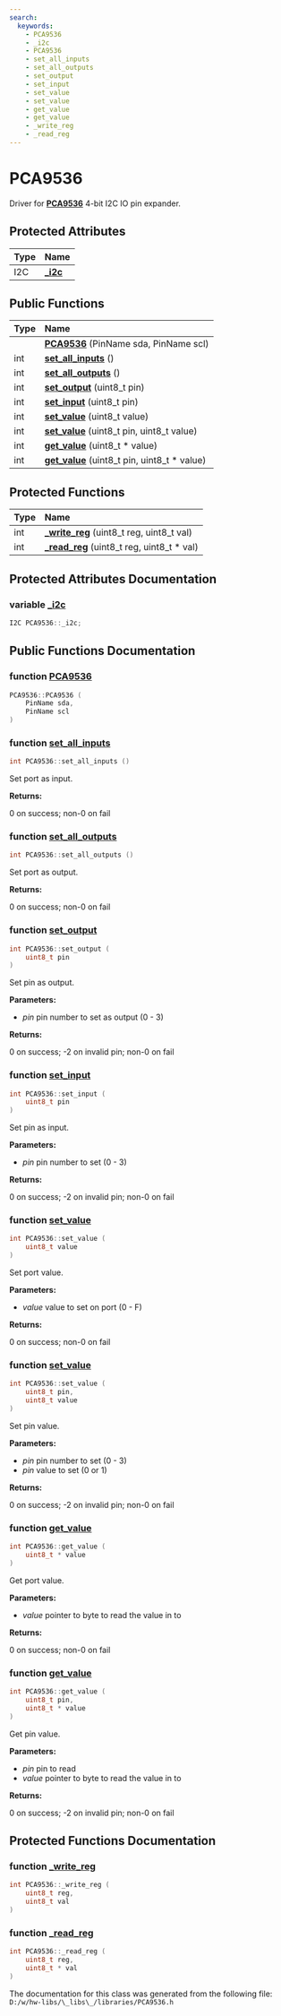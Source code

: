 ```yaml
---
search:
  keywords:
    - PCA9536
    - _i2c
    - PCA9536
    - set_all_inputs
    - set_all_outputs
    - set_output
    - set_input
    - set_value
    - set_value
    - get_value
    - get_value
    - _write_reg
    - _read_reg
---
```


# PCA9536

Driver for [**PCA9536**](pca9536.md) 4-bit I2C IO pin expander.

## Protected Attributes

| Type | Name |
| :--- | :--- |
| I2C | [**\_i2c**](pca9536.md#1a8f15259f253fcbfec51bda4def6c3f0f) |

## Public Functions

| Type | Name |
| :--- | :--- |
|  | [**PCA9536**](pca9536.md#1aa8c74423e4be02da4104b62580942606) \(PinName sda, PinName scl\) |
| int | [**set\_all\_inputs**](pca9536.md#1ae4475825e0d9839b334dfaf75e768621) \(\) |
| int | [**set\_all\_outputs**](pca9536.md#1a00dc013e3d0c72c55826dac1676f0221) \(\) |
| int | [**set\_output**](pca9536.md#1af2b18413045efa0f9a054f4a1824edc7) \(uint8\_t pin\) |
| int | [**set\_input**](pca9536.md#1aba6d6a1271cb21edff50ed62166ae34c) \(uint8\_t pin\) |
| int | [**set\_value**](pca9536.md#1a3caea8b6b6c0c81d42923a2b40dee955) \(uint8\_t value\) |
| int | [**set\_value**](pca9536.md#1af0772df4404dd3b9c508858586d3a4b6) \(uint8\_t pin, uint8\_t value\) |
| int | [**get\_value**](pca9536.md#1ac4ef8af3a5a3c20212aa11675e8d643c) \(uint8\_t \* value\) |
| int | [**get\_value**](pca9536.md#1ad8fa62739b1ba48fe53342a3d1967b07) \(uint8\_t pin, uint8\_t \* value\) |

## Protected Functions

| Type | Name |
| :--- | :--- |
| int | [**\_write\_reg**](pca9536.md#1af3267c61f469ab6dbc0acc7e72acab14) \(uint8\_t reg, uint8\_t val\) |
| int | [**\_read\_reg**](pca9536.md#1ac1c8abbb4c229db68dbd9a2d9797e2d9) \(uint8\_t reg, uint8\_t \* val\) |

## Protected Attributes Documentation

### variable [\_i2c](pca9536.md#1a8f15259f253fcbfec51bda4def6c3f0f)

```cpp
I2C PCA9536::_i2c;
```

## Public Functions Documentation

### function [PCA9536](pca9536.md#1aa8c74423e4be02da4104b62580942606)

```cpp
PCA9536::PCA9536 (
    PinName sda,
    PinName scl
)
```

### function [set\_all\_inputs](pca9536.md#1ae4475825e0d9839b334dfaf75e768621)

```cpp
int PCA9536::set_all_inputs ()
```

Set port as input.

**Returns:**

0 on success; non-0 on fail

### function [set\_all\_outputs](pca9536.md#1a00dc013e3d0c72c55826dac1676f0221)

```cpp
int PCA9536::set_all_outputs ()
```

Set port as output.

**Returns:**

0 on success; non-0 on fail

### function [set\_output](pca9536.md#1af2b18413045efa0f9a054f4a1824edc7)

```cpp
int PCA9536::set_output (
    uint8_t pin
)
```

Set pin as output.

**Parameters:**

* _pin_ pin number to set as output \(0 - 3\)

**Returns:**

0 on success; -2 on invalid pin; non-0 on fail

### function [set\_input](pca9536.md#1aba6d6a1271cb21edff50ed62166ae34c)

```cpp
int PCA9536::set_input (
    uint8_t pin
)
```

Set pin as input.

**Parameters:**

* _pin_ pin number to set \(0 - 3\)

**Returns:**

0 on success; -2 on invalid pin; non-0 on fail

### function [set\_value](pca9536.md#1a3caea8b6b6c0c81d42923a2b40dee955)

```cpp
int PCA9536::set_value (
    uint8_t value
)
```

Set port value.

**Parameters:**

* _value_ value to set on port \(0 - F\)

**Returns:**

0 on success; non-0 on fail

### function [set\_value](pca9536.md#1af0772df4404dd3b9c508858586d3a4b6)

```cpp
int PCA9536::set_value (
    uint8_t pin,
    uint8_t value
)
```

Set pin value.

**Parameters:**

* _pin_ pin number to set \(0 - 3\) 
* _pin_ value to set \(0 or 1\)

**Returns:**

0 on success; -2 on invalid pin; non-0 on fail

### function [get\_value](pca9536.md#1ac4ef8af3a5a3c20212aa11675e8d643c)

```cpp
int PCA9536::get_value (
    uint8_t * value
)
```

Get port value.

**Parameters:**

* _value_ pointer to byte to read the value in to

**Returns:**

0 on success; non-0 on fail

### function [get\_value](pca9536.md#1ad8fa62739b1ba48fe53342a3d1967b07)

```cpp
int PCA9536::get_value (
    uint8_t pin,
    uint8_t * value
)
```

Get pin value.

**Parameters:**

* _pin_ pin to read 
* _value_ pointer to byte to read the value in to

**Returns:**

0 on success; -2 on invalid pin; non-0 on fail

## Protected Functions Documentation

### function [\_write\_reg](pca9536.md#1af3267c61f469ab6dbc0acc7e72acab14)

```cpp
int PCA9536::_write_reg (
    uint8_t reg,
    uint8_t val
)
```

### function [\_read\_reg](pca9536.md#1ac1c8abbb4c229db68dbd9a2d9797e2d9)

```cpp
int PCA9536::_read_reg (
    uint8_t reg,
    uint8_t * val
)
```

The documentation for this class was generated from the following file: `D:/w/hw-libs/\_libs\_/libraries/PCA9536.h`

